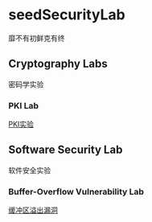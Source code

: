 # seedSecurityLab

靡不有初鲜克有终

## Cryptography Labs

密码学实验

### PKI Lab

[PKI实验](./Cryptography%20Labs/PKI%20Lab/README.md)

## Software Security Lab

软件安全实验

### Buffer-Overflow Vulnerability Lab

[缓冲区溢出漏洞](./SoftwareSecurityLab/Buffer-OverFlow/README.md)





